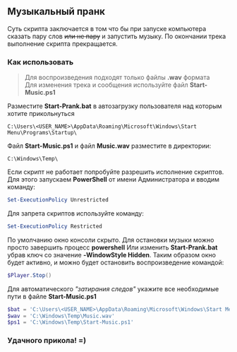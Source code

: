 ## Музыкальный пранк
Суть скрипта заключается в том что бы при запуске компьютера сказать пару слов ~~или не пару~~ и запустить музыку.
По окончании трека выполнение скрипта прекращается.

### Как использовать
> Для воспроизведения подходят только файлы **.wav** формата <br />
> Для изменения трека и сообщения используйте файл **Start-Music.ps1**

Разместите **Start-Prank.bat** в автозагрузку пользователя над которым хотите прикольнуться
```text
C:\Users\<USER_NAME>\AppData\Roaming\Microsoft\Windows\Start Menu\Programs\Startup\
```
Файл **Start-Music.ps1** и файл **Music.wav** разместите в директории:
```text
C:\Windows\Temp\
```
Если скрипт не работает попробуйте разрешить исполнение скриптов. Для этого запускаем **PowerShell** от имени Администратора и вводим команду:
```powershell
Set-ExecutionPolicy Unrestricted
```
Для запрета скриптов используйте команду:
```powershell
Set-ExecutionPolicy Restricted
```
По умолчанию окно консоли скрыто. Для остановки музыки можно просто завершить процесс **powershell**
Или изменить **Start-Prank.bat** убрав ключ со значение **-WindowStyle Hidden**. Таким образом окно будет активно, и можно будет остановить воспроизведение командой:
```powershell
$Player.Stop()
```

Для автоматического *"затирания следов"* укажите все необходимые пути в файле **Start-Music.ps1**
```powershell
$bat = 'C:\Users\<USER_NAME>\AppData\Roaming\Microsoft\Windows\Start Menu\Programs\Startup\Start-Prank.bat'
$wav = 'C:\Windows\Temp\Music.wav'
$ps1 = 'C:\Windows\Temp\Start-Music.ps1'
```

### Удачного прикола! =)